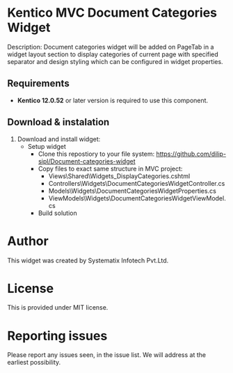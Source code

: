 # Kentico MVC Document Categories Widget
Description: Document categories widget will be added on PageTab in a widget layout section to display categories of current page with specified separator and design styling which can be configured in widget properties.

## Requirements
* **Kentico 12.0.52** or later version is required to use this component.

## Download & instalation
1. Download and install widget:
    * Setup widget
        * Clone this repostiory to your file system: https://github.com/dilip-sipl/Document-categories-widget
        * Copy files to exact same structure in MVC project:
            * Views\Shared\Widgets\_DisplayCategories.cshtml
            * Controllers\Widgets\DocumentCategoriesWidgetController.cs
			* Models\Widgets\DocumentCategoriesWidgetProperties.cs
			* ViewModels\Widgets\DocumentCategoriesWidgetViewModel.cs
        * Build solution
		
# Author
This widget was created by Systematix Infotech Pvt.Ltd.

# License
This is provided under MIT license.

# Reporting issues
Please report any issues seen, in the issue list. We will address at the earliest possibility.
